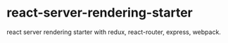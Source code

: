 # react-server-rendering-starter
react server rendering starter with redux, react-router, express, webpack.
